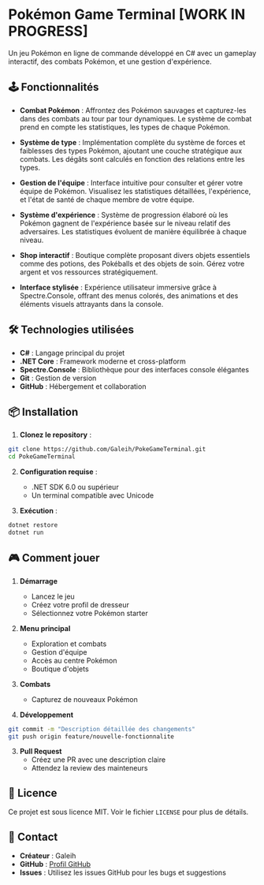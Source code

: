 # Pokémon Game Terminal [WORK IN PROGRESS]

Un jeu Pokémon en ligne de commande développé en C# avec un gameplay interactif, des combats Pokémon, et une gestion d'expérience.

## 🕹️ Fonctionnalités

- **Combat Pokémon** : Affrontez des Pokémon sauvages et capturez-les dans des combats au tour par tour dynamiques. Le système de combat prend en compte les statistiques, les types de chaque Pokémon.

- **Système de type** : Implémentation complète du système de forces et faiblesses des types Pokémon, ajoutant une couche stratégique aux combats. Les dégâts sont calculés en fonction des relations entre les types.

- **Gestion de l'équipe** : Interface intuitive pour consulter et gérer votre équipe de Pokémon. Visualisez les statistiques détaillées, l'expérience, et l'état de santé de chaque membre de votre équipe.

- **Système d'expérience** : Système de progression élaboré où les Pokémon gagnent de l'expérience basée sur le niveau relatif des adversaires. Les statistiques évoluent de manière équilibrée à chaque niveau.

- **Shop interactif** : Boutique complète proposant divers objets essentiels comme des potions, des Pokéballs et des objets de soin. Gérez votre argent et vos ressources stratégiquement.

- **Interface stylisée** : Expérience utilisateur immersive grâce à Spectre.Console, offrant des menus colorés, des animations et des éléments visuels attrayants dans la console.

## 🛠️ Technologies utilisées

- **C#** : Langage principal du projet
- **.NET Core** : Framework moderne et cross-platform
- **Spectre.Console** : Bibliothèque pour des interfaces console élégantes
- **Git** : Gestion de version
- **GitHub** : Hébergement et collaboration

## 📦 Installation

1. **Clonez le repository** :
```bash
git clone https://github.com/Galeih/PokeGameTerminal.git
cd PokeGameTerminal
```

2. **Configuration requise** :
   - .NET SDK 6.0 ou supérieur
   - Un terminal compatible avec Unicode

3. **Exécution** :
```bash
dotnet restore
dotnet run
```

## 🎮 Comment jouer

1. **Démarrage**
   - Lancez le jeu
   - Créez votre profil de dresseur
   - Sélectionnez votre Pokémon starter

2. **Menu principal**
   - Exploration et combats
   - Gestion d'équipe
   - Accès au centre Pokémon
   - Boutique d'objets

3. **Combats**
   - Capturez de nouveaux Pokémon

2. **Développement**
```bash
git commit -m "Description détaillée des changements"
git push origin feature/nouvelle-fonctionnalite
```

3. **Pull Request**
   - Créez une PR avec une description claire
   - Attendez la review des mainteneurs

## 📜 Licence

Ce projet est sous licence MIT. Voir le fichier `LICENSE` pour plus de détails.

## 📧 Contact

- **Créateur** : Galeih
- **GitHub** : [Profil GitHub](https://github.com/Galeih)
- **Issues** : Utilisez les issues GitHub pour les bugs et suggestions
